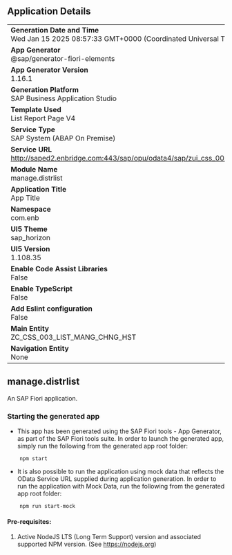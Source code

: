 ## Application Details
|               |
| ------------- |
|**Generation Date and Time**<br>Wed Jan 15 2025 08:57:33 GMT+0000 (Coordinated Universal Time)|
|**App Generator**<br>@sap/generator-fiori-elements|
|**App Generator Version**<br>1.16.1|
|**Generation Platform**<br>SAP Business Application Studio|
|**Template Used**<br>List Report Page V4|
|**Service Type**<br>SAP System (ABAP On Premise)|
|**Service URL**<br>http://saped2.enbridge.com:443/sap/opu/odata4/sap/zui_css_003_list_mng_cnghst_o4/srvd/sap/zui_css_003_list_mang_chnghst/0001/|
|**Module Name**<br>manage.distrlist|
|**Application Title**<br>App Title|
|**Namespace**<br>com.enb|
|**UI5 Theme**<br>sap_horizon|
|**UI5 Version**<br>1.108.35|
|**Enable Code Assist Libraries**<br>False|
|**Enable TypeScript**<br>False|
|**Add Eslint configuration**<br>False|
|**Main Entity**<br>ZC_CSS_003_LIST_MANG_CHNG_HST|
|**Navigation Entity**<br>None|

## manage.distrlist

An SAP Fiori application.

### Starting the generated app

-   This app has been generated using the SAP Fiori tools - App Generator, as part of the SAP Fiori tools suite.  In order to launch the generated app, simply run the following from the generated app root folder:

```
    npm start
```

- It is also possible to run the application using mock data that reflects the OData Service URL supplied during application generation.  In order to run the application with Mock Data, run the following from the generated app root folder:

```
    npm run start-mock
```

#### Pre-requisites:

1. Active NodeJS LTS (Long Term Support) version and associated supported NPM version.  (See https://nodejs.org)


